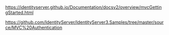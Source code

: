 https://identityserver.github.io/Documentation/docsv2/overview/mvcGettingStarted.html

https://github.com/IdentityServer/IdentityServer3.Samples/tree/master/source/MVC%20Authentication